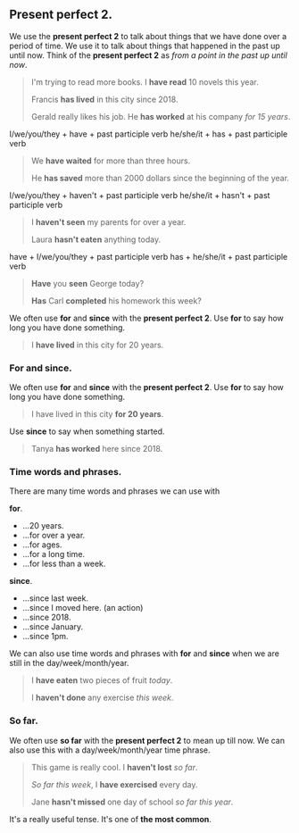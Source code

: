 ## Present perfect 2.

We use the **present perfect 2** to talk about things that we have done over a period of time.
We use it to talk about things that happened in the past up until now.
Think of the **present perfect 2** as *from a point in the past up until now*.

> I'm trying to read more books. I **have read** 10 novels this year.
>
> Francis **has lived** in this city since 2018.
>
> Gerald really likes his job. He **has worked** at his company *for 15 years*.

I/we/you/they + have + past participle verb
he/she/it + has + past participle verb
> We **have waited** for more than three hours.
>
> He **has saved** more than 2000 dollars since the beginning of the year.

I/we/you/they + haven't + past participle verb
he/she/it + hasn't + past participle verb
> I **haven't seen** my parents for over a year.
>
> Laura **hasn't eaten** anything today.

have + I/we/you/they + past participle verb
has + he/she/it + past participle verb
> **Have** you **seen** George today?
>
> **Has** Carl **completed** his homework this week?

We often use **for** and **since** with the **present perfect 2**.
Use **for** to say how long you have done something.
> I **have lived** in this city for 20 years.

### For and since.

We often use **for** and **since** with the **present perfect 2**.
Use **for** to say how long you have done something.
> I have lived in this city **for 20 years**.

Use **since** to say when something started.
> Tanya **has worked** here since 2018.

### Time words and phrases.

There are many time words and phrases we can use with

**for**.
* ...20 years.
* ...for over a year.
* ...for ages.
* ...for a long time.
* ...for less than a week.

**since**.
* ...since last week.
* ...since I moved here. (an action)
* ...since 2018.
* ...since January.
* ...since 1pm.

We can also use time words and phrases with **for** and **since** when we are still in the day/week/month/year.
> I **have eaten** two pieces of fruit *today*.
>
> I **haven't done** any exercise *this week*.

### So far.

We often use **so far** with the **present perfect 2** to mean up till now. We can also use this with a day/week/month/year time phrase.
> This game is really cool. I **haven't lost** *so far*.
>
> *So far this week*, I **have exercised** every day.
>
> Jane **hasn't missed** one day of school *so far this year*.

It's a really useful tense.
It's one of **the most common**.
